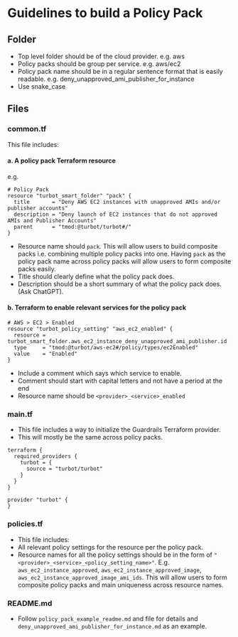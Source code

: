 # Guidelines to build a Policy Pack

## Folder

- Top level folder should be of the cloud provider. e.g. aws
- Policy packs should be group per service. e.g. aws/ec2
- Policy pack name should be in a regular sentence format that is easily readable. e.g. deny_unapproved_ami_publisher_for_instance
- Use snake_case

## Files

### common.tf

This file includes:

#### a. A policy pack Terraform resource

e.g.

```hcl
# Policy Pack
resource "turbot_smart_folder" "pack" {
  title       = "Deny AWS EC2 instances with unapproved AMIs and/or publisher accounts"
  description = "Deny launch of EC2 instances that do not approved AMIs and Publisher Accounts"
  parent      = "tmod:@turbot/turbot#/"
}
```

- Resource name should `pack`. This will allow users to build composite packs i.e. combining multiple policy packs into one. Having `pack` as the policy pack name across policy packs will allow users to form composite packs easily.
- Title should clearly define what the policy pack does.
- Description should be a short summary of what the policy pack does. (Ask ChatGPT).

#### b. Terraform to enable relevant services for the policy pack

```hcl
# AWS > EC2 > Enabled
resource "turbot_policy_setting" "aws_ec2_enabled" {
  resource = turbot_smart_folder.aws_ec2_instance_deny_unapproved_ami_publisher.id
  type     = "tmod:@turbot/aws-ec2#/policy/types/ec2Enabled"
  value    = "Enabled"
}
```

- Include a comment which says which service to enable.
- Comment should start with capital letters and not have a period at the end
- Resource name should be `<provider>_<service>_enabled`

### main.tf

- This file includes a way to initialize the Guardrails Terraform provider.
- This will mostly be the same across policy packs.

```hcl
terraform {
  required_providers {
    turbot = {
      source = "turbot/turbot"
    }
  }
}

provider "turbot" {
}
```

### policies.tf

- This file includes:
- All relevant policy settings for the resource per the policy pack.
- Resource names for all the policy settings should be in the form of `"<provider>_<service>_<policy_setting_name>"`. E.g. `aws_ec2_instance_approved`, `aws_ec2_instance_approved_image`, `aws_ec2_instance_approved_image_ami_ids`. This will allow users to form composite policy packs and main uniqueness across resource names.

### README.md

- Follow `policy_pack_example_readme.md` and file for details and `deny_unapproved_ami_publisher_for_instance.md` as an example.
